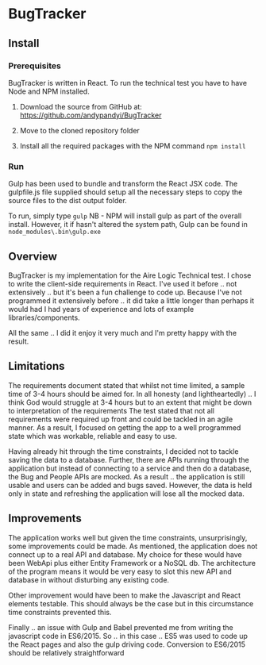 # BugTracker

## Install

### Prerequisites

BugTracker is written in React.
To run the technical test you have to have Node and NPM installed.

1. Download the source from GitHub at:
   <https://github.com/andypandyi/BugTracker>

2. Move to the cloned repository folder

3. Install all the required packages with the NPM command
   `npm install`


### Run

Gulp has been used to bundle and transform the React JSX code.
The gulpfile.js file supplied should setup all the necessary steps to copy the source files to the dist output folder.

To run, simply type `gulp`
NB - NPM will install gulp as part of the overall install.
However, it if hasn't altered the system path, Gulp can be found in `node_modules\.bin\gulp.exe`


## Overview

BugTracker is my implementation for the Aire Logic Technical test.
I chose to write the client-side requirements in React.
I've used it before .. not extensively .. but it's been a fun challenge to code up.
Because I've not programmed it extensively before .. it did take a little longer than perhaps it would had I had years of 
experience and lots of example libraries/components.

All the same .. I did it enjoy it very much and I'm pretty happy with the result.


## Limitations

The requirements document stated that whilst not time limited, a sample time of 3-4 hours should be aimed for.
In all honesty (and lightheartedly) .. I think God would struggle at 3-4 hours but to an extent that might be down to interpretation of the requirements
The test stated that not all requirements were required up front and could be tackled in an agile manner.
As a result, I focused on getting the app to a well programmed state which was workable, reliable and easy to use.

Having already hit through the time constraints, I decided not to tackle saving the data to a database.
Further, there are APIs running through the application but instead of connecting to a service and then do a database, the Bug and People APIs are mocked.
As a result .. the application is still usable and users can be added and bugs saved.
However, the data is held only in state and refreshing the application will lose all the mocked data.


## Improvements

The application works well but given the time constraints, unsurprisingly, some improvements could be made.
As mentioned, the application does not connect up to a real API and database.
My choice for these would have been WebApi plus either Entity Framework or a NoSQL db.
The architecture of the program means it would be very easy to slot this new API and database in without disturbing any existing code.

Other improvement would have been to make the Javascript and React elements testable.
This should always be the case but in this circumstance time constraints prevented this.

Finally .. an issue with Gulp and Babel prevented me from writing the javascript code in ES6/2015.
So .. in this case .. ES5 was used to code up the React pages and also the gulp driving code.
Conversion to ES6/2015 should be relatively straightforward


